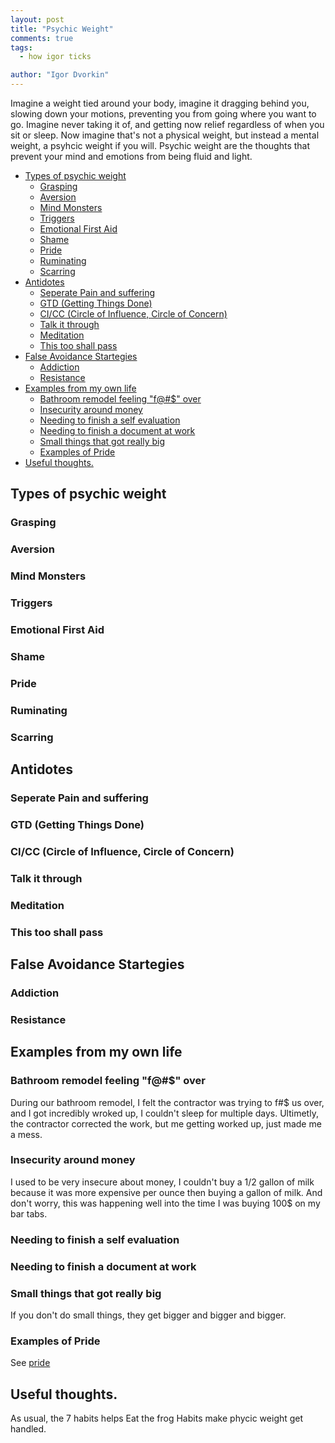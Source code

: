 ```yaml
---
layout: post
title: "Psychic Weight"
comments: true
tags:
  - how igor ticks

author: "Igor Dvorkin"
---
```


Imagine a weight tied around your body, imagine it dragging behind you, slowing down your motions, preventing you from going where you want to go. Imagine never taking it of, and getting now relief regardless of when you sit or sleep. Now imagine that's not a physical weight, but instead a mental weight, a psyhcic weight if you will. Psychic weight are the thoughts that prevent your mind and emotions from being fluid and light.

<!-- prettier-ignore-start -->
<!-- prettier-ignore-end -->

<!-- vim-markdown-toc GFM -->

- [Types of psychic weight](#types-of-psychic-weight)
  - [Grasping](#grasping)
  - [Aversion](#aversion)
  - [Mind Monsters](#mind-monsters)
  - [Triggers](#triggers)
  - [Emotional First Aid](#emotional-first-aid)
  - [Shame](#shame)
  - [Pride](#pride)
  - [Ruminating](#ruminating)
  - [Scarring](#scarring)
- [Antidotes](#antidotes)
  - [Seperate Pain and suffering](#seperate-pain-and-suffering)
  - [GTD (Getting Things Done)](#gtd-getting-things-done)
  - [CI/CC (Circle of Influence, Circle of Concern)](#cicc-circle-of-influence-circle-of-concern)
  - [Talk it through](#talk-it-through)
  - [Meditation](#meditation)
  - [This too shall pass](#this-too-shall-pass)
- [False Avoidance Startegies](#false-avoidance-startegies)
  - [Addiction](#addiction)
  - [Resistance](#resistance)
- [Examples from my own life](#examples-from-my-own-life)
  - [Bathroom remodel feeling "f@#\$" over](#bathroom-remodel-feeling-f-over)
  - [Insecurity around money](#insecurity-around-money)
  - [Needing to finish a self evaluation](#needing-to-finish-a-self-evaluation)
  - [Needing to finish a document at work](#needing-to-finish-a-document-at-work)
  - [Small things that got really big](#small-things-that-got-really-big)
  - [Examples of Pride](#examples-of-pride)
- [Useful thoughts.](#useful-thoughts)

<!-- vim-markdown-toc -->

## Types of psychic weight

### Grasping

### Aversion

### Mind Monsters

### Triggers

### Emotional First Aid

### Shame

### Pride

### Ruminating

### Scarring

## Antidotes

### Seperate Pain and suffering

### GTD (Getting Things Done)

### CI/CC (Circle of Influence, Circle of Concern)

### Talk it through

### Meditation

### This too shall pass

## False Avoidance Startegies

### Addiction

### Resistance

## Examples from my own life

### Bathroom remodel feeling "f@#\$" over

During our bathroom remodel, I felt the contractor was trying to f#\$ us over, and I got incredibly wroked up, I couldn't sleep for multiple days. Ultimetly, the contractor corrected the work, but me getting worked up, just made me a mess.

### Insecurity around money

I used to be very insecure about money, I couldn't buy a 1/2 gallon of milk because it was more expensive per ounce then buying a gallon of milk. And don't worry, this was happening well into the time I was buying 100\$ on my bar tabs.

### Needing to finish a self evaluation

### Needing to finish a document at work

### Small things that got really big

If you don't do small things, they get bigger and bigger and bigger.

### Examples of Pride

See [pride](/pride)

## Useful thoughts.

As usual, the 7 habits helps
Eat the frog
Habits make phycic weight get handled.
